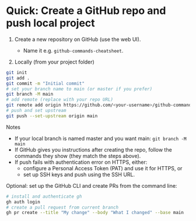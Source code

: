 # Quick: Create a GitHub repo and push local project

1. Create a new repository on GitHub (use the web UI).
   - Name it e.g. `github-commands-cheatsheet`.

2. Locally (from your project folder)
```bash
git init
git add .
git commit -m "Initial commit"
# set your branch name to main (or master if you prefer)
git branch -M main
# add remote (replace with your repo URL)
git remote add origin https://github.com/<your-username>/github-commands-cheatsheet.git
# push and set upstream
git push --set-upstream origin main
```

Notes
- If your local branch is named master and you want main: `git branch -M main`
- If GitHub gives you instructions after creating the repo, follow the commands they show (they match the steps above).
- If push fails with authentication error on HTTPS, either:
  - configure a Personal Access Token (PAT) and use it for HTTPS, or
  - set up SSH keys and push using the SSH URL.

Optional: set up the GitHub CLI and create PRs from the command line:
```bash
# install and authenticate gh
gh auth login
# create a pull request from current branch
gh pr create --title "My change" --body "What I changed" --base main
```